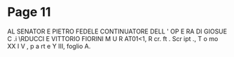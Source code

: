 # Page 11

AL SENATOR E PIETRO FEDELE CONTINUATORE DELL ' OP E RA DI GIOSUE C .i \RDUCCI E VITTORIO FIORINI M U R AT01<1, R cr. ft . Scr ipt ., T o mo XX I V , p a rt e Y III, foglio A.